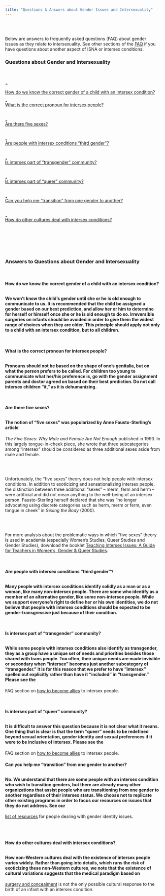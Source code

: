 ```yaml
---
title: "Questions & Answers about Gender Issues and Intersexuality"
---
```


<br>

<br>Below are answers to frequently asked questions (<span class="caps">FAQ</span>) about gender issues as they relate to intersexuality. See other sections of the [<span class="caps">FAQ</span>][1] if you have questions about another aspect of <span class="caps">ISNA</span> or intersex conditions.<br>

### Questions about Gender and Intersexuality<br><p class=m2><br><br><img src="/img/arrow-mini.gif" width=16 height=7 alt="* "><br>

[How do we know the correct gender of a child with an intersex condition?][2]  
<br><img src="/img/arrow-mini.gif" width=16 height=7 alt="* "><br>[What is the correct pronoun for intersex people?][3]  
<br><img src="/img/blank.gif" width=1 height=4 alt="">  
<br><img src="/img/arrow-mini.gif" width=16 height=7 alt="* "><br>[Are there five sexes?][4]  
<br><img src="/img/blank.gif" width=1 height=4 alt="">  
<br><img src="/img/arrow-mini.gif" width=16 height=7 alt="* "><br>[Are people with intersex conditions &#8220;third gender&#8221;?][5]  
<br><img src="/img/blank.gif" width=1 height=4 alt="">  
<br><img src="/img/arrow-mini.gif" width=16 height=7 alt="* "><br>[Is intersex part of &#8220;transgender&#8221; community?][6]  
<br><img src="/img/blank.gif" width=1 height=4 alt="">  
<br><img src="/img/arrow-mini.gif" width=16 height=7 alt="* "><br>[Is intersex part of &#8220;queer&#8221; community?][7]  
<br><img src="/img/blank.gif" width=1 height=4 alt="">  
<br><img src="/img/arrow-mini.gif" width=16 height=7 alt="* "><br>[Can you help me &#8220;transition&#8221; from one gender to another?][8]  
<br><img src="/img/blank.gif" width=1 height=4 alt="">  
<br><img src="/img/arrow-mini.gif" width=16 height=7 alt="* "><br>[How do other cultures deal with intersex conditions?][9]  
<br><img src="/img/blank.gif" width=1 height=8 alt="">  
<br><img src="/img/line-h.gif" width=460 height=4 alt="">  
<br></p><br>

### Answers to Questions about Gender and Intersexuality<br>

<a name="correct"></a><br>

#### How do we know the correct gender of a child with an intersex condition?<br><p class=m2><br>We won&#8217;t know the child&#8217;s gender until she or he is old enough to communicate to us. It is recommended that the child be assigned a gender based on our best prediction, and allow her or him to determine for herself or himself once she or he is old enough to do so. Irreversible surgeries on infants should be avoided in order to give them the widest range of choices when they are older. This principle should apply not only to a child with an intersex condition, but to all children.<br></p><br>

<a name="pronoun"></a>

#### What is the correct pronoun for intersex people?<br><p class=m2><br>Pronouns should not be based on the shape of one&#8217;s genitalia, but on what the person prefers to be called. For children too young to communicate what her/his preference is, go with the gender assignment parents and doctor agreed on based on their best prediction. Do not call intersex children &#8220;it,&#8221; as it is dehumanizing.<br></p><br>

<a name="fivesexes"></a>

#### Are there five sexes?<p class=m2><br>The notion of &#8220;five sexes&#8221; was popularized by Anne Fausto-Sterling&#8217;s article 

_The Five Sexes: Why Male and Female Are Not Enough_ published in 1993. In this largely tongue-in-cheek piece, she wrote that three subcategories among &#8220;intersex&#8221; should be considered as three additional sexes aside from male and female.<br></p><br><p class=m2><br>Unfortunately, the &#8220;five sexes&#8221; theory does not help people with intersex conditions. In addition to exoticizing and sensationalizing intersex people, the distinction between three additional &#8220;sexes&#8221; &#8211; merm, ferm and herm &#8211; were artificial and did not mean anything to the well-being of an intersex person. Fausto-Sterling herself declared that she was &#8220;no longer advocating using discrete categories such as herm, merm or ferm, even tongue in cheek&#8221; in _Sexing the Body_ (2000).<br></p><br><p class=m2><br>For more analysis about the problematic ways in which &#8220;five sexes&#8221; theory is used in academia (especially Women&#8217;s Studies, Queer Studies and Gender Studies), download the booklet [Teaching Intersex Issues: A Guide for Teachers in Women&#8217;s, Gender & Queer Studies][10].<br></p><a name="thirdgender"></a><br>

#### Are people with intersex conditions &#8220;third gender&#8221;?<br><p class=m2><br>Many people with intersex conditions identify solidly as a man or as a woman, like many non-intersex people. There are some who identify as a member of an alternative gender, like some non-intersex people. While we support everyone&#8217;s right to define her or his own identities, we do not believe that people with intersex conditions should be expected to be gender-transgressive just because of their condition.<br></p><br>

<a name="trans"></a>

#### Is intersex part of &#8220;transgender&#8221; community?<br><p class=m2><br>While some people with intersex conditions also identify as transgender, they as a group have a unique set of needs and priorities besides those shared with trans people. Too often, their unique needs are made invisible or secondary when &#8220;intersex&#8221; becomes just another subcategory of &#8220;transgender.&#8221; It is for this reason that we prefer to have &#8220;intersex&#8221; spelled out explicitly rather than have it &#8220;included&#8221; in &#8220;transgender.&#8221; Please see the 

<span class="caps">FAQ</span> section on [how to become allies][11] to intersex people.<br></p><br><a name="queer"></a>

#### Is intersex part of &#8220;queer&#8221; community?<p class=m2><br>It is difficult to answer this question because it is not clear what it means. One thing that is clear is that the term &#8220;queer&#8221; needs to be redefined beyond sexual orientation, gender identity and sexual preferences if it were to be inclusive of intersex. Please see the 

<span class="caps">FAQ</span> section on [how to become allies][11] to intersex people.<br></p><a name="transition"></a>

#### Can you help me &#8220;transition&#8221; from one gender to another?<br><p class=m2><br>No. We understand that there are some people with an intersex condition who wish to transition genders, but there are already many other organizations that assist people who are transitioning from one gender to another regardless of their intersex status. We choose not to replicate other existing programs in order to focus our resources on issues that they do not address. See our 

[list of resources][12] for people dealing with gender identity issues.<br></p><br><a name="cultures"></a><br>

#### How do other cultures deal with intersex conditions?<br><p class=m2><br>How non-Western cultures deal with the existence of intersex people varies widely. Rather than going into details, which runs the risk of exoticizing these non-Western cultures, we note that the existence of cultural variations suggests that the medical paradigm based on 

[surgery and concealment][13] is not the only possible cultural response to the birth of an infant with an intersex condition.<br></p><br><br>

 [1]: /faq/index.html
 [2]: #correct
 [3]: #pronoun
 [4]: #fivesexes
 [5]: #thirdgender
 [6]: #trans
 [7]: #queer
 [8]: #transition
 [9]: #cultures
 [10]: /news/archive/00000023.shtml
 [11]: faq-ally.html
 [12]: /library/tsresources.html
 [13]: /library/dreger-compare.html